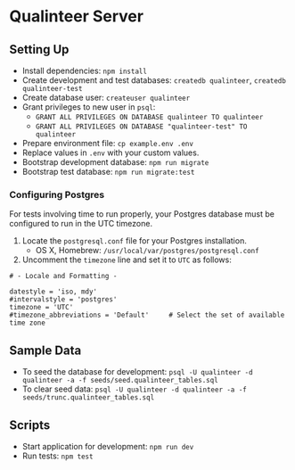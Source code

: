 # Qualinteer Server

## Setting Up

- Install dependencies: `npm install`
- Create development and test databases: `createdb qualinteer`, `createdb qualinteer-test`
- Create database user: `createuser qualinteer`
- Grant privileges to new user in `psql`:
  - `GRANT ALL PRIVILEGES ON DATABASE qualinteer TO qualinteer`
  - `GRANT ALL PRIVILEGES ON DATABASE "qualinteer-test" TO qualinteer`
- Prepare environment file: `cp example.env .env`
- Replace values in `.env` with your custom values.
- Bootstrap development database: `npm run migrate`
- Bootstrap test database: `npm run migrate:test`

### Configuring Postgres

For tests involving time to run properly, your Postgres database must be configured to run in the UTC timezone.

1. Locate the `postgresql.conf` file for your Postgres installation.
    - OS X, Homebrew: `/usr/local/var/postgres/postgresql.conf`
2. Uncomment the `timezone` line and set it to `UTC` as follows:

```
# - Locale and Formatting -

datestyle = 'iso, mdy'
#intervalstyle = 'postgres'
timezone = 'UTC'
#timezone_abbreviations = 'Default'     # Select the set of available time zone
```

## Sample Data

- To seed the database for development: `psql -U qualinteer -d qualinteer -a -f seeds/seed.qualinteer_tables.sql`
- To clear seed data: `psql -U qualinteer -d qualinteer -a -f seeds/trunc.qualinteer_tables.sql`

## Scripts

- Start application for development: `npm run dev`
- Run tests: `npm test`
